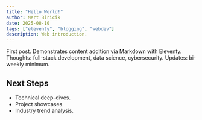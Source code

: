 ```yaml
---
title: "Hello World!"
author: Mert Biricik
date: 2025-08-10
tags: ["eleventy", "blogging", "webdev"]
description: Web introduction.
---
```


First post. Demonstrates content addition via Markdown with Eleventy. Thoughts: full-stack development, data science, cybersecurity. Updates: bi-weekly minimum.

## Next Steps

*   Technical deep-dives.
*   Project showcases.
*   Industry trend analysis.